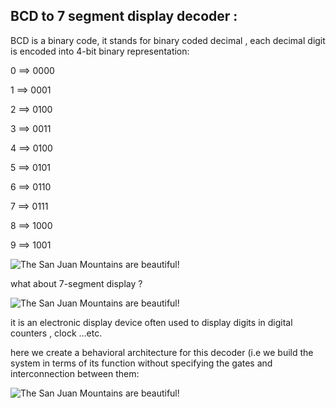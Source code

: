 ## BCD to 7 segment display decoder :

BCD is a binary code, it stands for binary coded decimal , each decimal digit is encoded into 4-bit binary representation:

0 ==>  0000

1 ==>  0001

2 ==>  0100

3 ==>  0011

4 ==>  0100

5 ==>  0101

6 ==>  0110

7 ==>  0111

8 ==>  1000

9 ==>  1001

![The San Juan Mountains are beautiful!](/assets/images/san-juan-mountains.jpg "San Juan Mountains")

what about 7-segment display ?

![The San Juan Mountains are beautiful!](/assets/images/san-juan-mountains.jpg "San Juan Mountains")

it is an electronic display device often used to display digits in digital counters , clock ...etc.

here we create a behavioral architecture for this decoder (i.e we build the system in terms of its function without specifying the gates and interconnection between them:

![The San Juan Mountains are beautiful!](/assets/images/san-juan-mountains.jpg "San Juan Mountains")
